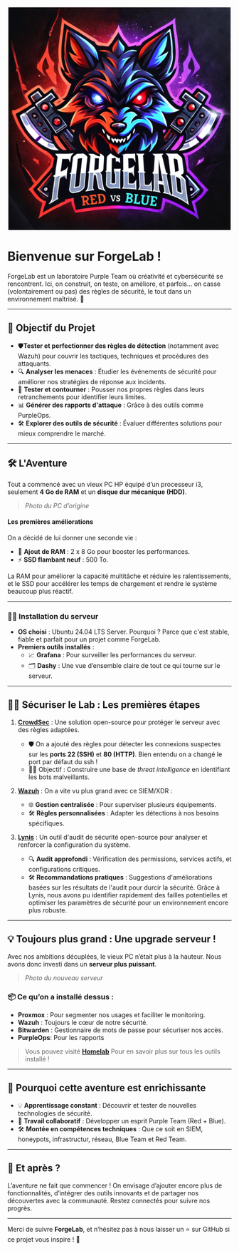 <div align="center">
  <img src="assets/renardo.png" alt="Logo" width="500">
</div>


# Bienvenue sur ForgeLab ! 

ForgeLab est un laboratoire Purple Team où créativité et cybersécurité se rencontrent. Ici, on construit, on teste, on améliore, et parfois... on casse (volontairement ou pas) des règles de sécurité, le tout dans un environnement maîtrisé. 🚀

---

## 🎯 Objectif du Projet

- 🛡️**Tester et perfectionner des règles de détection** (notamment avec Wazuh) pour couvrir les tactiques, techniques et procédures des attaquants.
- 🔍 **Analyser les menaces** : Étudier les événements de sécurité pour améliorer nos stratégies de réponse aux incidents.
- 🚀 **Tester et contourner** : Pousser nos propres règles dans leurs retranchements pour identifier leurs limites.
- 📊 **Générer des rapports d'attaque** : Grâce à des outils comme PurpleOps.
- 🛠️ **Explorer des outils de sécurité** : Évaluer différentes solutions pour mieux comprendre le marché.

---

## 🛠️ L'Aventure  

Tout a commencé avec un vieux PC HP équipé d’un processeur i3, seulement **4 Go de RAM** et un **disque dur mécanique (HDD)**. 

> *Photo du PC d’origine*  

####  Les premières améliorations
On a décidé de lui donner une seconde vie :  
- 💾 **Ajout de RAM** : 2 x 8 Go pour booster les performances.  
- ⚡ **SSD flambant neuf** : 500 To.  

La RAM pour améliorer la capacité multitâche et réduire les ralentissements, et le SSD pour accélérer les temps de chargement et rendre le système beaucoup plus réactif.

---

### 🧑‍💻 Installation du serveur
- **OS choisi** : Ubuntu 24.04 LTS Server. Pourquoi ? Parce que c'est stable, fiable et parfait pour un projet comme ForgeLab.  
- **Premiers outils installés** :  
  - 📈 **Grafana** : Pour surveiller les performances du serveur.  
  - 🗂️ **Dashy** : Une vue d’ensemble claire de tout ce qui tourne sur le serveur.

---

## 🕵️‍♂️ Sécuriser le Lab : Les premières étapes

1. **[CrowdSec]()** : Une solution open-source pour protéger le serveur avec des règles adaptées.  
   - 🛡️ On a ajouté des règles pour détecter les connexions suspectes sur les **ports 22 (SSH)** et **80 (HTTP)**.  Bien entendu on a changé le port par défaut du ssh !
   - 🕵️‍♀️ Objectif : Construire une base de *threat intelligence* en identifiant les bots malveillants.

2. **[Wazuh]()** : On a vite vu plus grand avec ce SIEM/XDR :  
   - 🌐 **Gestion centralisée** : Pour superviser plusieurs équipements.  
   - 🛠️ **Règles personnalisées** : Adapter les détections à nos besoins spécifiques.

3. **[Lynis]()** : Un outil d'audit de sécurité open-source pour analyser et renforcer la configuration du système.
    - 🔍 **Audit approfondi** : Vérification des permissions, services actifs, et configurations critiques.
    - 🛠️ **Recommandations pratiques** : Suggestions d'améliorations basées sur les résultats de l'audit pour durcir la sécurité.
Grâce à Lynis, nous avons pu identifier rapidement des failles potentielles et optimiser les paramètres de sécurité pour un environnement encore plus robuste.

---

## 💡 Toujours plus grand : Une upgrade serveur !

Avec nos ambitions décuplées, le vieux PC n’était plus à la hauteur. Nous avons donc investi dans un **serveur plus puissant**.  

> *Photo du nouveau serveur*  

### 📦 Ce qu’on a installé dessus :
- **Proxmox** : Pour segmenter nos usages et faciliter le monitoring.  
- **Wazuh** : Toujours le cœur de notre sécurité.  
- **Bitwarden** : Gestionnaire de mots de passe pour sécuriser nos accès.  
- **PurpleOps**: Pour les rapports

> Vous pouvez visité **[Homelab](https://github.com/Purpelab/ForgeLab/tree/main/Homelab)** Pour en savoir plus sur tous les outils installé ! 

---

## 🌱 Pourquoi cette aventure est enrichissante

- 💡 **Apprentissage constant** : Découvrir et tester de nouvelles technologies de sécurité.  
- 🤝 **Travail collaboratif** : Développer un esprit Purple Team (Red + Blue).  
- 🛠️ **Montée en compétences techniques** : Que ce soit en SIEM, honeypots, infrastructur, réseau, Blue Team et Red Team.  

---

## 🚀 Et après ?

L’aventure ne fait que commencer ! On envisage d’ajouter encore plus de fonctionnalités, d’intégrer des outils innovants et de partager nos découvertes avec la communauté. Restez connectés pour suivre nos progrès. 

---

Merci de suivre **ForgeLab**, et n’hésitez pas à nous laisser un ⭐ sur GitHub si ce projet vous inspire ! 🙌
